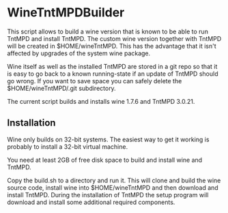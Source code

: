 WineTntMPDBuilder
=================

This script allows to build a wine version that is known to be able to
run TntMPD and install TntMPD. The custom wine version together with
TntMPD will be created in $HOME/wineTntMPD. This has the advantage that
it isn't affected by upgrades of the system wine package.

Wine itself as well as the installed TntMPD are stored in a git repo so
that it is easy to go back to a known running-state if an update of
TntMPD should go wrong. If you want to save space you can safely delete
the $HOME/wineTntMPD/.git subdirectory.

The current script builds and installs wine 1.7.6 and TntMPD 3.0.21.

Installation
------------

Wine only builds on 32-bit systems. The easiest way to get it working
is probably to install a 32-bit virtual machine.

You need at least 2GB of free disk space to build and install wine and
TntMPD.

Copy the build.sh to a directory and run it. This will clone and build the
wine source code, install wine into $HOME/wineTntMPD and then download and
install TntMPD. During the installation of TntMPD the setup program will
download and install some additional required components.
